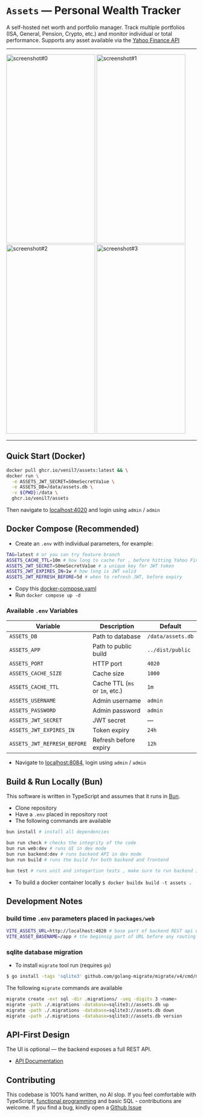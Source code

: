 # `Assets` — Personal Wealth Tracker

A self-hosted net worth and portfolio manager.
Track multiple portfolios (ISA, General, Pension, Crypto, etc.) and monitor individual or total performance.
Supports any asset available via the [Yahoo Finance API](https://finance.yahoo.com/)

---
<img width="235" height="500" alt="screenshot#0" src="https://github.com/user-attachments/assets/e3f5a0d5-b51d-434c-8142-8b7fc686fc14" />
<img width="235" height="500" alt="screenshot#1" src="https://github.com/user-attachments/assets/9cd1a5b4-c351-441b-80d5-0afee9b321a7" />
<img width="235" height="500" alt="screenshot#2" src="https://github.com/user-attachments/assets/20ce10c9-96ba-4bcc-84fc-0b9a9d9eda76" />
<img width="235" height="500" alt="screenshot#3" src="https://github.com/user-attachments/assets/dbbe952e-6618-4022-a588-812d1b5e6a5f" />

---

## Quick Start (Docker)

```sh
docker pull ghcr.io/venil7/assets:latest && \
docker run \
  -e ASSETS_JWT_SECRET=S0meSecretVa1ue \
  -e ASSETS_DB=/data/assets.db \
  -v ${PWD}:/data \
  ghcr.io/venil7/assets
```

Then navigate to [localhost:4020](localhost:4020) and login using `admin` / `admin`

## Docker Compose (Recommended)

- Create an `.env` with individual parameters, for example:

```sh
TAG=latest # or you can try feature branch
ASSETS_CACHE_TTL=10m # how long to cache for , before hitting Yahoo Finance API
ASSETS_JWT_SECRET=S0meSecretVa1ue # a unique key for JWT token
ASSETS_JWT_EXPIRES_IN=1w # how long is JWT valid
ASSETS_JWT_REFRESH_BEFORE=5d # when to refresh JWT, before expiry
```

- Copy this [docker-compose.yaml](docker-compose.yaml)
- Run `docker compose up -d`

### Available `.env` Variables

| Variable                    | Description                    | Default           |
| --------------------------- | ------------------------------ | ----------------- |
| `ASSETS_DB`                 | Path to database               | `/data/assets.db` |
| `ASSETS_APP`                | Path to public build           | `../dist/public`  |
| `ASSETS_PORT`               | HTTP port                      | `4020`            |
| `ASSETS_CACHE_SIZE`         | Cache size                     | `1000`            |
| `ASSETS_CACHE_TTL`          | Cache TTL (`ms` or `1m`, etc.) | `1m`              |
| `ASSETS_USERNAME`           | Admin username                 | `admin`           |
| `ASSETS_PASSWORD`           | Admin password                 | `admin`           |
| `ASSETS_JWT_SECRET`         | JWT secret                     | —                 |
| `ASSETS_JWT_EXPIRES_IN`     | Token expiry                   | `24h`             |
| `ASSETS_JWT_REFRESH_BEFORE` | Refresh before expiry          | `12h`             |

- Navigate to [localhost:8084](http://localhost:8084), login using `admin` / `admin`

## Build & Run Locally (Bun)

This software is written in TypeScript and assumes that it runs in [Bun](https://bun.sh).

- Clone repository
- Have a `.env` placed in repository root
- The following commands are available

```sh
bun install # install all dependencies

bun run check # checks the integrity of the code
bun run web:dev # runs UI in dev mode
bun run backend:dev # runs backend API in dev mode
bun run build # runs the build for both backend and frontend

bun test # runs unit and integartion tests , make sure to run backend in another terminal
```

- To build a docker container locally `$ docker buildx build -t assets .`

## Development Notes

### build time `.env` parameters placed in `packages/web`

```sh
VITE_ASSETS_URL=http://localhost:4020 # base part of backend REST api url, this param required in VITE DEV mode, but defaults to empty '' in production
VITE_ASSET_BASENAME=/app # the beginnig part of URL before any routing
```

### sqlite database migration

- To install `migrate` tool run (requires `go`)

```sh
$ go install -tags 'sqlite3' github.com/golang-migrate/migrate/v4/cmd/migrate@latest
```

The following `migrate` commands are available

```sh
migrate create -ext sql -dir .migrations/ -seq -digits 3 <name>
migrate -path ./.migrations -database=sqlite3://assets.db up
migrate -path ./.migrations -database=sqlite3://assets.db down
migrate -path ./.migrations -database=sqlite3://assets.db version
```

## API-First Design

The UI is optional — the backend exposes a full REST API.

- [API Documentation](./API.md)

## Contributing

This codebase is 100% hand written, no AI slop. If you feel comfortable with TypeScript, [functional programming](https://amzn.eu/d/axUrvVz) and basic SQL - contributions are welcome. If you find a bug, kindly open a [Github Issue](https://github.com/venil7/assets/issues)
